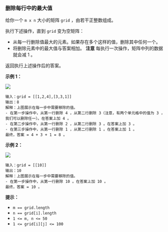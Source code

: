 ### 删除每行中的最大值 ###
给你一个 `m x n` 大小的矩阵 `grid` ，由若干正整数组成。

执行下述操作，直到 `grid` 变为空矩阵：

* 从每一行删除值最大的元素。如果存在多个这样的值，删除其中任何一个。
* 将删除元素中的最大值与答案相加。
**注意** 每执行一次操作，矩阵中列的数据就会减 1 。

返回执行上述操作后的答案。



**示例 1：**

![](https://assets.leetcode.com/uploads/2022/10/19/q1ex1.jpg)

```
输入：grid = [[1,2,4],[3,3,1]]
输出：8
解释：上图展示在每一步中需要移除的值。
- 在第一步操作中，从第一行删除 4 ，从第二行删除 3（注意，有两个单元格中的值为 3 ，我们可以删除任一）。在答案上加 4 。
- 在第二步操作中，从第一行删除 2 ，从第二行删除 3 。在答案上加 3 。
- 在第三步操作中，从第一行删除 1 ，从第二行删除 1 。在答案上加 1 。
最终，答案 = 4 + 3 + 1 = 8 。
```

**示例 2：**

![](https://assets.leetcode.com/uploads/2022/10/19/q1ex2.jpg)

```
输入：grid = [[10]]
输出：10
解释：上图展示在每一步中需要移除的值。
- 在第一步操作中，从第一行删除 10 。在答案上加 10 。
最终，答案 = 10 。
```



**提示：**

* `m == grid.length`
* `n == grid[i].length`
* `1 <= m, n <= 50`
* `1 <= grid[i][j] <= 100`

